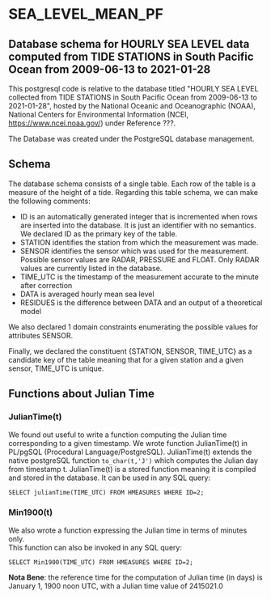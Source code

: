 # SEA_LEVEL_MEAN_PF
## Database schema for HOURLY SEA LEVEL data computed from TIDE STATIONS in South Pacific Ocean from 2009-06-13 to 2021-01-28

This postgresql code is relative to the database titled "HOURLY SEA LEVEL collected from TIDE STATIONS in South Pacific Ocean from 2009-06-13 to 2021-01-28", hosted by the National Oceanic and Oceanographic (NOAA), National Centers for Environmental Information (NCEI, https://www.ncei.noaa.gov/) under Reference ???.

The Database was created under the PostgreSQL database management.

## Schema
The database schema consists of a single table. Each row of the table is a measure of the height of a tide. 
Regarding this table schema, we can make the following comments:
-	ID is an automatically generated integer that is incremented when rows are inserted into the database. It is just an identifier with no semantics.  We declared ID as the primary key of the table.
-	STATION identifies the station from which the measurement was made. 
-	SENSOR identifies the sensor which was used for the measurement. Possible sensor values are RADAR, PRESSURE and FLOAT. Only RADAR values are currently listed in the database.
-	TIME_UTC is the timestamp of the measurement accurate to the minute after correction
-	DATA is averaged hourly mean sea level
- 	RESIDUES is the difference between DATA and an output of a theoretical model 

We also declared 1 domain constraints enumerating the possible values for attributes SENSOR.

Finally, we declared the constituent {STATION, SENSOR, TIME_UTC} as a candidate key of the table meaning that for a given station and a given sensor, TIME_UTC is unique.

## Functions about Julian Time
### JulianTime(t)
We found out useful to write a function computing the Julian time corresponding to a given timestamp. 
We wrote function JulianTime(t) in PL/pgSQL (Procedural Language/PostgreSQL). JulianTime(t) extends the native postgreSQL function `to_char(t,'J')` which computes the Julian day from timestamp t. JulianTime(t) is a stored function meaning it is compiled and stored in the database. It can be used in any SQL query:

`SELECT julianTime(TIME_UTC) FROM HMEASURES WHERE ID=2;`

### Min1900(t)
We also wrote a function expressing the Julian time in terms of minutes only.  
This function can also be invoked in any SQL query:

`SELECT Min1900(TIME_UTC) FROM HMEASURES WHERE ID=2;`

**Nota Bene**: the reference time for the computation of Julian time (in days) is January 1, 1900 noon UTC, with a Julian time value of 2415021.0